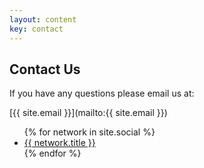 ```yaml
---
layout: content
key: contact
---
```

## Contact Us

If you have any questions please email us at:

[{{ site.email }}](mailto:{{ site.email }})

<ul class="list-inline banner-social-buttons">
    {% for network in site.social %}
    <li>
        <a href="{{ network.url }}" class="btn btn-default btn-lg"><i class="fa fa-{{ network.title }} fa-fw"></i> <span class="network-name">{{ network.title }}</span></a>
    </li>
    {% endfor %}
